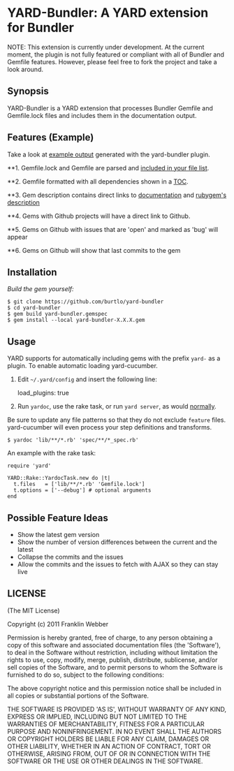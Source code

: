 YARD-Bundler: A YARD extension for Bundler
=========================================

NOTE: This extension is currently under development. At the current moment,
the plugin is not fully featured or compliant with all of Bundler and Gemfile features. 
However, please feel free to fork the project and take a look around.

Synopsis
--------

YARD-Bundler is a YARD extension that processes Bundler Gemfile and Gemfile.lock 
files and includes them in the documentation output.

Features (Example)
--------

Take a look at [example output](http://recursivegames.com/yard-bundler/file.Gemfile.html) 
generated with the yard-bundler plugin.

**1. Gemfile.lock and Gemfile are parsed and [included in your file list](http://recursivegames.com/yard-bundler/file_list.html).

**2. Gemfile formatted with all dependencies shown in a [TOC](http://recursivegames.com/yard-bundler/file.Gemfile.html).
 
**3. Gem description contains direct links to [documentation](http://rubydoc.info) and [rubygem's description](http://rubygems.org)

**4. Gems with Github projects will have a direct link to Github.

**5. Gems on Github with issues that are 'open' and marked as 'bug' will appear

**6. Gems on Github will show that last commits to the gem


Installation
------------

*Build the gem yourself:*

    $ git clone https://github.com/burtlo/yard-bundler
    $ cd yard-bundler
    $ gem build yard-bundler.gemspec
    $ gem install --local yard-bundler-X.X.X.gem

Usage
-----

YARD supports for automatically including gems with the prefix `yard-` 
as a plugin. To enable automatic loading yard-cucumber. 

1. Edit `~/.yard/config` and insert the following line:

    load_plugins: true

2. Run `yardoc`, use the rake task, or run `yard server`, as would [normally](https://github.com/lsegal/yard).

Be sure to update any file patterns so that they do not exclude `feature` 
files. yard-cucumber will even process your step definitions and transforms.

    $ yardoc 'lib/**/*.rb' 'spec/**/*_spec.rb'

An example with the rake task:

    require 'yard'

    YARD::Rake::YardocTask.new do |t|
      t.files   = ['lib/**/*.rb' 'Gemfile.lock']
      t.options = ['--debug'] # optional arguments
    end


Possible Feature Ideas
-------------

* Show the latest gem version
* Show the number of version differences between the current and the latest
* Collapse the commits and the issues
* Allow the commits and the issues to fetch with AJAX so they can stay live


LICENSE
-------

(The MIT License)

Copyright (c) 2011 Franklin Webber

Permission is hereby granted, free of charge, to any person obtaining
a copy of this software and associated documentation files (the
'Software'), to deal in the Software without restriction, including
without limitation the rights to use, copy, modify, merge, publish,
distribute, sublicense, and/or sell copies of the Software, and to
permit persons to whom the Software is furnished to do so, subject to
the following conditions:

The above copyright notice and this permission notice shall be
included in all copies or substantial portions of the Software.

THE SOFTWARE IS PROVIDED 'AS IS', WITHOUT WARRANTY OF ANY KIND,
EXPRESS OR IMPLIED, INCLUDING BUT NOT LIMITED TO THE WARRANTIES OF
MERCHANTABILITY, FITNESS FOR A PARTICULAR PURPOSE AND NONINFRINGEMENT.
IN NO EVENT SHALL THE AUTHORS OR COPYRIGHT HOLDERS BE LIABLE FOR ANY
CLAIM, DAMAGES OR OTHER LIABILITY, WHETHER IN AN ACTION OF CONTRACT,
TORT OR OTHERWISE, ARISING FROM, OUT OF OR IN CONNECTION WITH THE
SOFTWARE OR THE USE OR OTHER DEALINGS IN THE SOFTWARE.